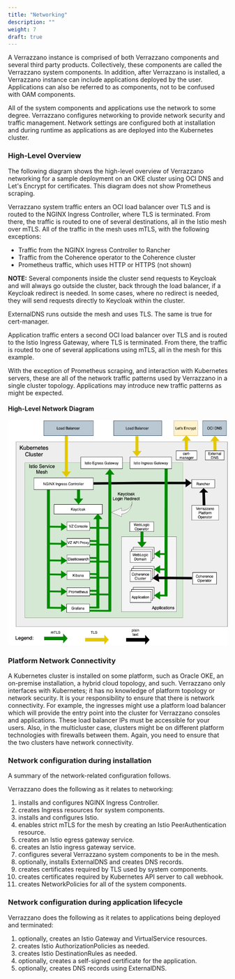 ```yaml
---
title: "Networking"
description: ""
weight: 7
draft: true
---
```


A Verrazzano instance is comprised of both Verrazzano components and several 
third party products. Collectively, these components are called the Verrazzano 
system components.  In addition, after Verrazzano is installed, 
a Verrazzano instance can include applications deployed by the user.  Applications 
can also be referred to as components, not to be confused with OAM components.  

All of the system components and applications use the network to some degree.  Verrazzano 
configures networking to provide network security and traffic management.  Network 
settings are configured both at installation and during runtime as applications as are 
deployed into the Kubernetes cluster.

### High-Level Overview
The following diagram shows the high-level overview of Verrazzano networking for a sample
deployment on an OKE cluster using OCI DNS and Let's Encrypt for certificates.  This
diagram does not show Prometheus scraping. 

Verrazzano system traffic enters an OCI load balancer over TLS and is routed to the
NGINX Ingress Controller, where TLS is terminated.  From there, the traffic is routed 
to one of several destinations, all in the Istio mesh over mTLS. All of the traffic 
in the mesh uses mTLS, with the following exceptions:
- Traffic from the NGINX Ingress Controller to Rancher
- Traffic from the Coherence operator to the Coherence cluster
- Prometheus traffic, which uses HTTP or HTTPS (not shown)

**NOTE:** Several components inside the cluster send requests to Keycloak and will
always go outside the cluster, back through the load balancer, if a Keycloak redirect
is needed.  In some cases, where no redirect is needed, they will send requests directly 
to Keycloak within the cluster.

ExternalDNS runs outside the mesh and uses TLS.  The same is true for
cert-manager.

Application traffic enters a second OCI load balancer over TLS and is routed to the
Istio Ingress Gateway, where TLS is terminated. From there, the traffic is routed 
to one of several applications using mTLS, all in the mesh for this example.

With the exception of Prometheus scraping, and interaction with Kubernetes servers, these
are all of the network traffic patterns used by Verrazzano in a single cluster topology.
Applications may introduce new traffic patterns as might be expected. 

#### High-Level Network Diagram

![](../images/networking/network-high-level.png)

### Platform Network Connectivity
A Kubernetes cluster is installed on some platform, such as Oracle OKE,
an on-premise installation, a hybrid cloud topology, and such.  Verrazzano only interfaces
with Kubernetes; it has no knowledge of platform topology or network security.  It is
your responsibility to ensure that there is network connectivity.  For example, the
ingresses might use a platform load balancer which will provide the entry point into the
cluster for Verrazzano consoles and applications.  These load balancer IPs must be
accessible for your users.  Also, in the multicluster case, clusters might be on
different platform technologies with firewalls between them. Again, you need to 
ensure that the two clusters have network connectivity.


### Network configuration during installation
A summary of the network-related configuration follows.

Verrazzano does the following as it relates to networking:
1. installs and configures NGINX Ingress Controller.
1. creates Ingress resources for system components.
1. installs and configures Istio.
1. enables strict mTLS for the mesh by creating an Istio PeerAuthentication resource.
1. creates an Istio egress gateway service.
1. creates an Istio ingress gateway service.
1. configures several Verrazzano system components to be in the mesh.  
1. optionally, installs ExternalDNS and creates DNS records.
1. creates certificates required by TLS used by system components.
1. creates certificates required by Kubernetes API server to call webhook.
1. creates NetworkPolicies for all of the system components.

### Network configuration during application lifecycle
Verrazzano does the following as it relates to applications being deployed and terminated:
1. optionally, creates an Istio Gateway and VirtualService resources.
1. creates Istio AuthorizationPolicies as needed.
1. creates Istio DestinationRules as needed.
1. optionally, creates a self-signed certificate for the application.
1. optionally, creates DNS records using ExternalDNS.
